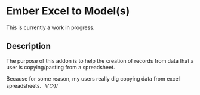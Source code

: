 # Ember Excel to Model(s)

This is currently a work in progress.

## Description
The purpose of this addon is to help the creation of records from data that a user is copying/pasting from a spreadsheet.

Because for some reason, my users really dig copying data from excel spreadsheets. ¯\\_(ツ)_/¯

